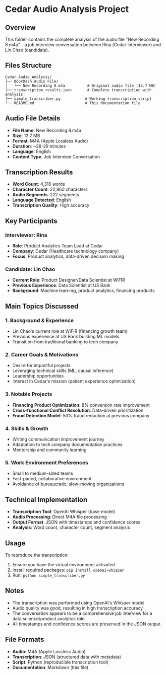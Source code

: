 # Cedar Audio Analysis Project

## Overview
This folder contains the complete analysis of the audio file "New Recording 8.m4a" - a job interview conversation between Rina (Cedar interviewer) and Lin Chao (candidate).

## Files Structure
```
Cedar_Audio_Analysis/
├── DoorDash Audio File/
│   └── New Recording 8.m4a          # Original audio file (13.7 MB)
├── transcription_results.json       # Complete transcription with analysis
├── simple_transcriber.py           # Working transcription script
└── README.md                       # This documentation file
```

## Audio File Details
- **File Name**: New Recording 8.m4a
- **Size**: 13.7 MB
- **Format**: M4A (Apple Lossless Audio)
- **Duration**: ~28-29 minutes
- **Language**: English
- **Content Type**: Job Interview Conversation

## Transcription Results
- **Word Count**: 4,316 words
- **Character Count**: 22,860 characters
- **Audio Segments**: 222 segments
- **Language Detected**: English
- **Transcription Quality**: High accuracy

## Key Participants
### Interviewer: Rina
- **Role**: Product Analytics Team Lead at Cedar
- **Company**: Cedar (Healthcare technology company)
- **Focus**: Product analytics, data-driven decision making

### Candidate: Lin Chao
- **Current Role**: Product Designer/Data Scientist at WIFIR
- **Previous Experience**: Data Scientist at US Bank
- **Background**: Machine learning, product analytics, financing products

## Main Topics Discussed

### 1. Background & Experience
- Lin Chao's current role at WIFIR (financing growth team)
- Previous experience at US Bank building ML models
- Transition from traditional banking to tech company

### 2. Career Goals & Motivations
- Desire for impactful projects
- Leveraging technical skills (ML, causal inference)
- Leadership opportunities
- Interest in Cedar's mission (patient experience optimization)

### 3. Notable Projects
- **Financing Product Optimization**: 8% conversion rate improvement
- **Cross-functional Conflict Resolution**: Data-driven prioritization
- **Fraud Detection Model**: 50% fraud reduction at previous company

### 4. Skills & Growth
- Writing communication improvement journey
- Adaptation to tech company documentation practices
- Mentorship and community learning

### 5. Work Environment Preferences
- Small to medium-sized teams
- Fast-paced, collaborative environment
- Avoidance of bureaucratic, slow-moving organizations

## Technical Implementation
- **Transcription Tool**: OpenAI Whisper (base model)
- **Audio Processing**: Direct M4A file processing
- **Output Format**: JSON with timestamps and confidence scores
- **Analysis**: Word count, character count, segment analysis

## Usage
To reproduce the transcription:
1. Ensure you have the virtual environment activated
2. Install required packages: `pip install openai-whisper`
3. Run: `python simple_transcriber.py`

## Notes
- The transcription was performed using OpenAI's Whisper model
- Audio quality was good, resulting in high transcription accuracy
- The conversation appears to be a comprehensive job interview for a data science/product analytics role
- All timestamps and confidence scores are preserved in the JSON output

## File Formats
- **Audio**: M4A (Apple Lossless Audio)
- **Transcription**: JSON (structured data with metadata)
- **Script**: Python (reproducible transcription tool)
- **Documentation**: Markdown (this file)
